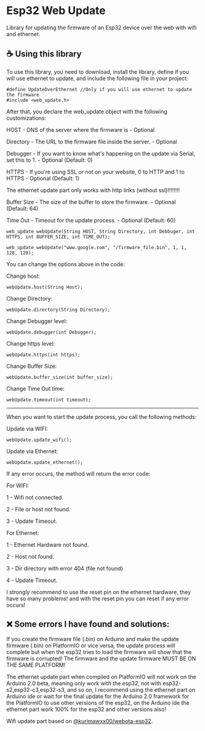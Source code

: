 # Esp32 Web Update

Library for updating the firmware of an Esp32 device over the web with wifi and ethernet.

## ☕ Using this library

To use this library, you need to download, install the library, define if you will use ethernet to update, and include the following file in your project:

```
#define UpdateOverEthernet //Only if you will use ethernet to update the firmware
#include <web_update.h>
```

After that, you declare the web_update object with the following customizations:

HOST - DNS of the server where the firmware is - Optional

Directory - The URL to the firmware file inside the server. - Optional

Debugger - If you want to know what's happening on the update via Serial, set this to 1. - Optional (Default: 0)

HTTPS - If you're using SSL or not on your website, 0 to HTTP and 1 to HTTPS - Optional (Default: 1)

The ethernet update part only works with http links (without ssl)!!!!!!!!

Buffer Size - The size of the buffer to store the firmware. - Optional (Default: 64)

Time Out - Timeout for the update process. - Optional (Default: 60)

```
web_update webUpdate(String HOST, String Directory, int Debbuger, int HTTPS, int BUFFER_SIZE, int TIME_OUT);

web_update webUpdate("www.google.com", "/firmware_file.bin", 1, 1, 128, 120);
```

You can change the options above in the code:

Change host:
```
webUpdate.host(String Host);
```

Change Directory:
```
webUpdate.directory(String Directory);
```

Change Debugger level:
```
webUpdate.debugger(int Debugger);
```

Change https level:
```
webUpdate.https(int https);
```

Change Buffer Size:
```
webUpdate.buffer_size(int buffer_size);
```

Change Time Out time:
```
webUpdate.timeout(int timeout);
```

----

When you want to start the update process, you call the following methods:

Update via WIFI:

```
webUpdate.update_wifi();
```

Update via Ethernet:

```
webUpdate.update_ethernet();
```

If any error occurs, the method will return the error code:

For WIFI:

1 - Wifi not connected.

2 - File or host not found.

3 - Update Timeout.

For Ethernet:

1 - Ethernet Hardware not found.

2 - Host not found.

3 - Dir directory with error 404 (file not found)

4 - Update Timeout.


I strongly recommend to use the reset pin on the ethernet hardware, they have so many problems! and with the reset pin you can reset if any error occurs!


## ❌ Some errors I have found and solutions:

If you create the firmware file (.bin) on Arduino and make the update firmware (.bin) on PlatformIO or vice versa, the update process will complete but when the esp32 tries to load the firmware will show that the firmware is corrupted! The firmware and the update firmware MUST BE ON THE SAME PLATFORM!

The ethernet update part when compiled on PlatformIO will not work on the Arduino 2.0 beta, meaning only work with the esp32, not with esp32-s2,esp32-c3,esp32-s3, and so on, I recommend using the ethernet part on Arduino ide or wait for the final update for the Arduino 2.0 framework for the PlatformIO to use other versions of the esp32, on the Arduino ide the ethernet part work 100% for the esp32 and other versions also!

Wifi update part based on [@kurimawxx00/webota-esp32](https://github.com/kurimawxx00/webota-esp32).